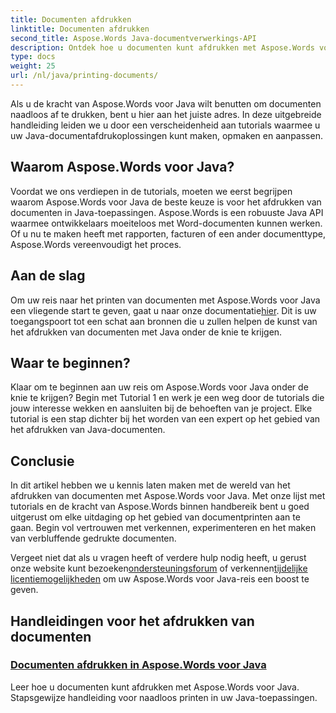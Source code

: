 ```yaml
---
title: Documenten afdrukken
linktitle: Documenten afdrukken
second_title: Aspose.Words Java-documentverwerkings-API
description: Ontdek hoe u documenten kunt afdrukken met Aspose.Words voor Java met onze uitgebreide lijst met zelfstudies. Leer hoe u uw afdrukoplossingen voor Java-documenten kunt maken, opmaken en aanpassen.
type: docs
weight: 25
url: /nl/java/printing-documents/
---
```


Als u de kracht van Aspose.Words voor Java wilt benutten om documenten naadloos af te drukken, bent u hier aan het juiste adres. In deze uitgebreide handleiding leiden we u door een verscheidenheid aan tutorials waarmee u uw Java-documentafdrukoplossingen kunt maken, opmaken en aanpassen. 

## Waarom Aspose.Words voor Java?

Voordat we ons verdiepen in de tutorials, moeten we eerst begrijpen waarom Aspose.Words voor Java de beste keuze is voor het afdrukken van documenten in Java-toepassingen. Aspose.Words is een robuuste Java API waarmee ontwikkelaars moeiteloos met Word-documenten kunnen werken. Of u nu te maken heeft met rapporten, facturen of een ander documenttype, Aspose.Words vereenvoudigt het proces.

## Aan de slag

 Om uw reis naar het printen van documenten met Aspose.Words voor Java een vliegende start te geven, gaat u naar onze documentatie[hier](https://reference.aspose.com/words/java/). Dit is uw toegangspoort tot een schat aan bronnen die u zullen helpen de kunst van het afdrukken van documenten met Java onder de knie te krijgen.

## Waar te beginnen?

Klaar om te beginnen aan uw reis om Aspose.Words voor Java onder de knie te krijgen? Begin met Tutorial 1 en werk je een weg door de tutorials die jouw interesse wekken en aansluiten bij de behoeften van je project. Elke tutorial is een stap dichter bij het worden van een expert op het gebied van het afdrukken van Java-documenten.

## Conclusie

In dit artikel hebben we u kennis laten maken met de wereld van het afdrukken van documenten met Aspose.Words voor Java. Met onze lijst met tutorials en de kracht van Aspose.Words binnen handbereik bent u goed uitgerust om elke uitdaging op het gebied van documentprinten aan te gaan. Begin vol vertrouwen met verkennen, experimenteren en het maken van verbluffende gedrukte documenten.

 Vergeet niet dat als u vragen heeft of verdere hulp nodig heeft, u gerust onze website kunt bezoeken[ondersteuningsforum](https://forum.aspose.com/) of verkennen[tijdelijke licentiemogelijkheden](https://purchase.aspose.com/temporary-license/) om uw Aspose.Words voor Java-reis een boost te geven.

## Handleidingen voor het afdrukken van documenten
### [Documenten afdrukken in Aspose.Words voor Java](./printing-documents/)
Leer hoe u documenten kunt afdrukken met Aspose.Words voor Java. Stapsgewijze handleiding voor naadloos printen in uw Java-toepassingen.